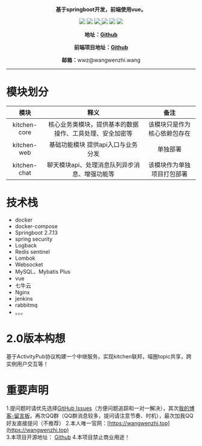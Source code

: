 <p align="center">
	<strong>基于springboot开发，前端使用vue。</strong>
</p>
<p align="center">
	<img src="https://img.shields.io/badge/springboot-2.7.13-Cyan.svg" ></img>
	<img src="https://img.shields.io/badge/Maven-3.8.8-green.svg" ></img>
	<a target="_blank" href="https://www.oracle.com/technetwork/java/javase/downloads/index.html">
		<img src="https://img.shields.io/badge/JDK-1.8-blue.svg" ></img>
	</a>
	<img src="https://img.shields.io/badge/MySQL-5.7+-red.svg" ></img>
	<img src="https://img.shields.io/badge/Redis-3.2.6-orange.svg" ></img>
	<img src="https://img.shields.io/badge/RabbitMq-4.0.2-pink.svg" ></img>
</p>
<p align="center">
	<strong>地址：<a target="_blank" href='https://github.com/wangwenzhi-java/WBlog-master'>Github</a></strong>
</p>
<p align="center">
	<strong>前端项目地址：<a target="_blank" href='https://github.com/wangwenzhi-java/kitchen_web'>Github</a></strong>
</p>
<p align="center">
    <strong>邮箱：</strong>wwz@wangwenzhi.wang
</p>

----
# 模块划分

|      模块      |              释义              | 备注 |
|:------------:|:----------------------------:| :------------: |
| kitchen-core | 核心业务类模块，提供基本的数据操作、工具处理、安全加密等 | 该模块只是作为核心依赖包存在 |
| kitchen-web  |     基础功能模块 提供api入口与业务分发      | 单独部署
| kitchen-chat |   聊天模块api、处理消息队列异步消息、增强功能等   | 该模块作为单独项目打包部署 |

# 技术栈
- docker
- docker-compose
- Springboot 2.7.13
- spring security 
- Logback
- Redis sentinel
- Lombok
- Websocket
- MySQL、Mybatis Plus
- vue
- 七牛云
- Nginx
- jenkins
- rabbitmq
- 。。。

# 2.0版本构想
基于ActivityPub协议构建一个中继服务，实现kitchen联邦，喵圈topic共享，跨实例用户交互等！

# 重要声明
1.提问题时请优先选择[GitHub Issues](https://github.com/wangwenzhi-java/kitchen/issues)（方便问题追踪和一对一解决），其次[我的博客-留言板](https://wangwenzhi.top/guestbook)，再次QQ群（QQ群消息较多，提问请注意节奏、时机），最次加我QQ好友直接提问（不推荐）
2.本人唯一官网：[https://wangwenzhi.top](https://wangwenzhi.top)  
3.本项目开源地址： [Github](https://github.com/wangwenzhi-java/kitchen)
4.本项目禁止商业用途！